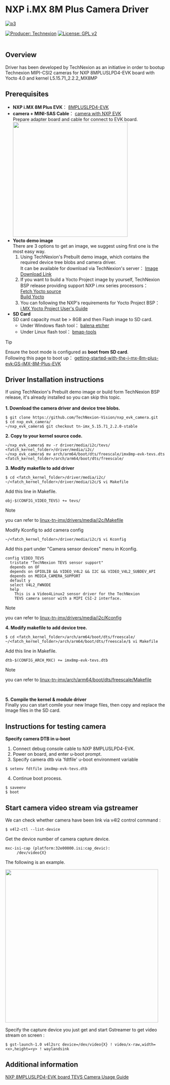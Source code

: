 # NXP i.MX 8M Plus Camera Driver

[![p3](https://github.com/TechNexion-Vision/imx8_evk_tevi/assets/57210123/ad8c94e7-8a32-49e8-ac15-f6788125d215)](https://www.technexion.com/products/embedded-vision/)


[![Producer: Technexion](https://img.shields.io/badge/Producer-Technexion-blue.svg)](https://www.technexion.com)
[![License: GPL v2](https://img.shields.io/badge/License-GPL%20v2-blue.svg)](https://www.gnu.org/licenses/old-licenses/gpl-2.0.en.html)
<br/><br/>
## Overview
Driver has been developed by TechNexion as an initiative in order to bootup Technexion MIPI-CSI2 cameras for NXP 8MPLUSLPD4-EVK board with Yocto 4.0 and kernel L5.15.71_2.2.2_MX8MP
## Prerequisites
+ **NXP i.MX 8M Plus EVK**： [8MPLUSLPD4-EVK](https://www.nxp.com/design/design-center/development-boards/i-mx-evaluation-and-development-boards/evaluation-kit-for-the-i-mx-8m-plus-applications-processor:8MPLUSLPD4-EVK)
+ **camera + MINI-SAS Cable**： [camera with NXP EVK](https://www.technexion.com/?s=NXP+i.MX8+EVK&post_type=product)<br/>
Prepare adapter board and cable for connect to EVK board.<br/>
        <image src="https://github.com/TechNexion-Vision/imx8_evk_tevi/assets/57210123/8a22ccf3-98b3-489b-95e0-d9f52171e25a"  width="360">
+ **Yocto demo image** <br/>
There are 3 options to get an image, we suggest using first one is the most easy way.<br/>
  1. Using TechNexion's Prebuilt demo image, which contains the required device tree blobs and camera driver.<br/>
      It can be available for download via TechNexion's server： [Image Download Link](https://download.technexion.com/demo_software/EVK/NXP/)<br/>
    1. If you want to build a Yocto Project image by yourself, TechNexion BSP release providing support NXP i.mx series processors：<br/>
        [Fetch Yocto source](https://github.com/TechNexion/tn-imx-yocto-manifest/tree/kirkstone_5.15.y-stable)<br/>
        [Build Yocto](https://github.com/TechNexion/tn-imx-yocto-manifest/tree/hardknott_5.10.y-next#for-nxp-imx8mp-evk-with-technexion-tevi-and-vizionlink-camera-support)<br/>
    1. You can following the NXP's requirements for Yocto Project BSP： [i.MX Yocto Project User's Guide](https://www.nxp.com/docs/en/user-guide/IMX_YOCTO_PROJECT_USERS_GUIDE.pdf)<br/>
+ **SD Card** <br/>
SD card capacity must be > 8GB and then Flash image to SD card.
    - Under Windows flash tool： [balena etcher](https://www.balena.io/etcher/)
    - Under Linux flash tool： [bmap-tools](https://github.com/intel/bmap-tools)<br/>

> [!TIP]
> Ensure the boot mode is configured as **boot from SD card**. <br/>
> Following this page to boot up： [getting-started-with-the-i-mx-8m-plus-evk:GS-iMX-8M-Plus-EVK](https://www.nxp.com/document/guide/getting-started-with-the-i-mx-8m-plus-evk:GS-iMX-8M-Plus-EVK)


## Driver Installation instructions
  If using TechNexion's Prebuilt demo image or build form TechNexion BSP release, it's already installed so you can skip this topic.<br/><br/>
  **1. Download the camera driver and device tree blobs.**
  ```
  $ git clone https://github.com/TechNexion-Vision/nxp_evk_camera.git
  $ cd nxp_evk_camera/
  ~/nxp_evk_camera$ git checkout tn-imx_5.15.71_2.2.0-stable
  ```
  **2.  Copy to your kernel source code.**
  ```
  ~/nxp_evk_camera$ mv -r driver/media/i2c/tevs/ <fatch_kernel_folder>/driver/media/i2c/
  ~/nxp_evk_camera$ mv arch/arm64/boot/dts/freescale/imx8mp-evk-tevs.dts <fatch_kernel_folder>/arch/arm64/boot/dts/freescale/
  ```
  **3.  Modify makefile to add driver**
  ```
  $ cd <fatch_kernel_folder>/driver/media/i2c/
  ~/<fatch_kernel_folder>/driver/media/i2c/$ vi Makefile
  ```
  Add this line in Makefile.
  ```
  obj-$(CONFIG_VIDEO_TEVS) += tevs/
  ```
  > [!NOTE]
  > you can refer to [linux-tn-imx/drivers/media/i2c/Makefile](https://github.com/TechNexion/linux-tn-imx/blob/tn-imx_5.15.71_2.2.0-next/drivers/media/i2c/Makefile)
  
  Modify Kconfig to add camera config
  ```
  ~/<fatch_kernel_folder>/driver/media/i2c/$ vi Kconfig
  ```
  Add this part under "Camera sensor devices" menu in Kconfig.
  ```
  config VIDEO_TEVS
    tristate "TechNexion TEVS sensor support"
    depends on OF
    depends on GPIOLIB && VIDEO_V4L2 && I2C && VIDEO_V4L2_SUBDEV_API
    depends on MEDIA_CAMERA_SUPPORT
    default y
    select V4L2_FWNODE
    help
      This is a Video4Linux2 sensor driver for the TechNexion
      TEVS camera sensor with a MIPI CSI-2 interface.
  ```
  > [!NOTE]
  > you can refer to [linux-tn-imx/drivers/media/i2c/Kconfig](https://github.com/TechNexion/linux-tn-imx/blob/tn-imx_5.15.71_2.2.0-next/drivers/media/i2c/Kconfig)
  
  **4.  Modify makefile to add device tree.**
  ```
  $ cd <fatch_kernel_folder>/arch/arm64/boot/dts/freescale/
  ~/<fatch_kernel_folder>/arch/arm64/boot/dts/freescale/$ vi Makefile
  ```
  Add this line in Makefile.
  ```
  dtb-$(CONFIG_ARCH_MXC) += imx8mp-evk-tevs.dtb
  ```
  > [!NOTE]
  > you can refer to [linux-tn-imx/arch/arm64/boot/dts/freescale/Makefile](https://github.com/TechNexion/linux-tn-imx/tree/tn-imx_5.15.71_2.2.0-next/arch/arm64/boot/dts/freescale/Makefile)
  <br/>
  
  **5.  Compile the kernel & module driver**<br/>
  Finally you can start comile your new Image files, then copy and replace the Image files in the SD card.<br/>


## Instructions for testing camera

**Specify camera DTB in u-boot**

1. Connect debug console cable to NXP 8MPLUSLPD4-EVK.
2. Power on board, and enter u-boot prompt.
3. Specify camera dtb via 'fdtfile' u-boot environment variable
  ```
$ setenv fdtfile imx8mp-evk-tevs.dtb
  ```
4. Continue boot process.
  ```
$ saveenv
$ boot
  ```
## Start camera video stream via gstreamer
We can check whether camera have been link via v4l2 control command :
  ```
$ v4l2-ctl --list-device
  ```
Get the device number of camera capture device.
  ```
mxc-isi-cap (platform:32e00000.isi:cap_devic):
       /dev/video{X}
  ```
The following is an example.<br/>

<image src="https://github.com/TechNexion-Vision/imx8_evk_tevi/assets/57210123/3d3e9cee-bed8-4a54-b471-17f7f8ad267d"  width="480">

Specify the capture device you just get and start Gstreamer to get video stream on screen :
  ```
$ gst-launch-1.0 v4l2src device=/dev/video{X} ! video/x-raw,width=<x>,height=<y> ! waylandsink
  ```

## Additional information

[NXP 8MPLUSLPD4-EVK board TEVS Camera Usage Guide](https://developer.technexion.com/docs/nxp-8mpluslpd4-evk-board-tevs-camera-usage-guide)

<br/><br/><br/><br/><br/>
